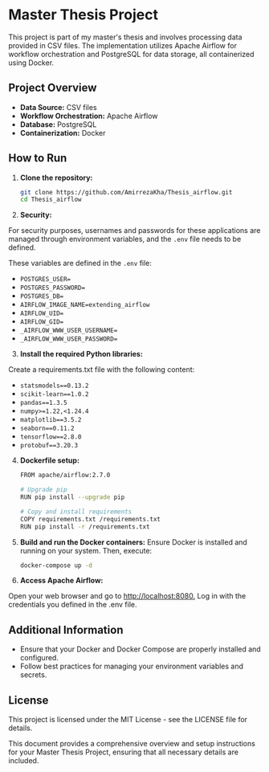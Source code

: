 # Master Thesis Project

This project is part of my master's thesis and involves processing data provided in CSV files. The implementation utilizes Apache Airflow for workflow orchestration and PostgreSQL for data storage, all containerized using Docker.

## Project Overview

- **Data Source:** CSV files
- **Workflow Orchestration:** Apache Airflow
- **Database:** PostgreSQL
- **Containerization:** Docker

## How to Run

1. **Clone the repository:**
   ```sh
   git clone https://github.com/AmirrezaKha/Thesis_airflow.git
   cd Thesis_airflow

2. **Security:**

For security purposes, usernames and passwords for these applications are managed through environment variables, and the `.env` file needs to be defined.

These variables are defined in the `.env` file:

- `POSTGRES_USER=`
- `POSTGRES_PASSWORD=`
- `POSTGRES_DB=`
- `AIRFLOW_IMAGE_NAME=extending_airflow`
- `AIRFLOW_UID=`
- `AIRFLOW_GID=`
- `_AIRFLOW_WWW_USER_USERNAME=`
- `_AIRFLOW_WWW_USER_PASSWORD=`

3. **Install the required Python libraries:**

Create a requirements.txt file with the following content:

- `statsmodels==0.13.2`
- `scikit-learn==1.0.2`
- `pandas==1.3.5`
- `numpy>=1.22,<1.24.4`
- `matplotlib==3.5.2`
- `seaborn==0.11.2`
- `tensorflow==2.8.0`
- `protobuf==3.20.3`

4. **Dockerfile setup:**
      ```sh
   FROM apache/airflow:2.7.0

   # Upgrade pip
   RUN pip install --upgrade pip

   # Copy and install requirements
   COPY requirements.txt /requirements.txt
   RUN pip install -r /requirements.txt
5. **Build and run the Docker containers:**
   Ensure Docker is installed and running on your system. Then, execute:
      ```bash
      docker-compose up -d
6. **Access Apache Airflow:**

Open your web browser and go to [http://localhost:8080.](http://localhost:8080.) Log in with the credentials you defined in the .env file.

## Additional Information

 - Ensure that your Docker and Docker Compose are properly installed and configured.
 - Follow best practices for managing your environment variables and secrets.

## License

This project is licensed under the MIT License - see the LICENSE file for details.


This document provides a comprehensive overview and setup instructions for your Master Thesis Project, ensuring that all necessary details are included.


